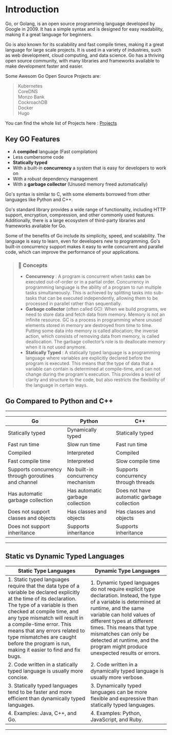 # Introduction

Go, or Golang, is an open source programming language developed by Google in 2009. It has a simple syntax and is designed for easy readability, making it a great language for beginners. 

Go is also known for its scalability and fast compile times, making it a great language for large scale projects. It is used in a variety of industries, such as web development, cloud computing, and data science. Go has a thriving open source community, with many libraries and frameworks available to make development faster and easier.

Some Awesom Go Open Source Projects are:</br>
>    Kubernetes</br>
    CoreDNS</br>
    Monzo Bank</br>
    CockroachDB</br>
    Docker</br>
    Hugo

You can find the whole list of Projects here : [Projects](https://github.com/golang/go/wiki/Projects)

## Key GO Features

- A **compiled** language (Fast compilation)
- Less cumbersome code
- **Statically typed**
- With a built-in **concurrency** a system that is easy for developers to work on
- With a robust dependency management
- With a **garbage collector** (Unused memory freed automatically)

Go's syntax is similar to C, with some elements borrowed from other languages like Python and C++.

Go's standard library provides a wide range of functionality, including HTTP support, encryption, compression, and other commonly used features. Additionally, there is a large ecosystem of third-party libraries and frameworks available for Go.

Some of the benefits of Go include its simplicity, speed, and scalability. The language is easy to learn, even for developers new to programming. Go's built-in concurrency support makes it easy to write concurrent and parallel code, which can improve the performance of your applications.

> ### 📌 Concepts
> - **Concurrency** : A program is concurrent when tasks **can** be executed out-of-order or in a partial order. Concurrency in programming language is the ability of a program to run multiple tasks simultaneously. This is achieved by splitting tasks into sub-tasks that can be executed independently, allowing them to be processed in parallel rather than sequentially.
> - **Garbage collector** (often called GC): When we build programs, we need to store data and fetch data from memory. Memory is not an infinite resource. GC is a process in programming where unused elements stored in memory are destroyed from time to time. Putting some data into memory is called allocation; the inverse action, which consists of removing data from memory, is called deallocation. The garbage collector’s role is to deallocate memory when it is not used anymore.
> - **Statically Typed** : A statically typed language is a programming language where variables are explicitly declared before the program is executed. This means that the type of data that a variable can contain is determined at compile-time, and can not change during the program's execution. This provides a level of clarity and structure to the code, but also restricts the flexibility of the language in certain ways.

## Go Compared to Python and C++
---

| Go | Python | C++ |
| --- | --- | --- |
| Statically typed | Dynamically typed | Statically typed |
| Fast run time | Slow run time | Fast run time |
| Compiled | Interpreted | Compiled |
| Fast compile time | Interpreted | Slow compile time |
| Supports concurrency through goroutines and channel | No built-in concurrency mechanism | Supports concurrency through threads |
| Has automatic garbage collection | Has automatic garbage collection | Does not have automatic garbage collection |
| Does not support classes and objects | Has classes and objects | Has classes and objects |
| Does not support inheritance | Supports inheritance | Supports inheritance |
---

## Static vs Dynamic Typed Languages

| Static Type Languages | Dynamic Type Languages |
| --- | --- |
| 1. Static typed languages require that the data type of a variable be declared explicitly at the time of its declaration. The type of a variable is then checked at compile time, and any type mismatch will result in a compile-time error. This means that any errors related to type mismatches are caught before the program is run, making it easier to find and fix bugs. | 1. Dynamic typed languages do not require explicit type declaration. Instead, the type of a variable is determined at runtime, and the same variable can hold values of different types at different times. This means that type mismatches can only be detected at runtime, and the program might produce unexpected results or errors. |
| 2. Code written in a statically typed language is usually more concise. | 2. Code written in a dynamically typed language is usually more verbose. |
| 3. Statically typed languages tend to be faster and more efficient than dynamically typed languages. | 3. Dynamically typed languages can be more flexible and expressive than statically typed languages. |
| 4. Examples: Java, C++, and Go. | 4. Examples: Python, JavaScript, and Ruby. |
---
